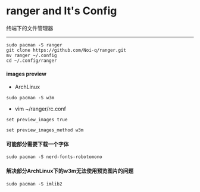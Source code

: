 # ranger and It's Config

终端下的文件管理器

----


```
sudo pacman -S ranger
git clone https://github.com/Noi-q/ranger.git
mv ranger ~/.config
cd ~/.config/ranger
```



#### images preview

- ArchLinux

`sudo pacman -S w3m`

- vim ~/ranger/rc.conf

`set preview_images true`

`set preview_images_method w3m`

#### 可能部分需要下载一个字体
`sudo pacman -S nerd-fonts-robotomono`

#### 解决部分ArchLinux下的w3m无法使用预览图片的问题
`sudo pacman -S imlib2`
